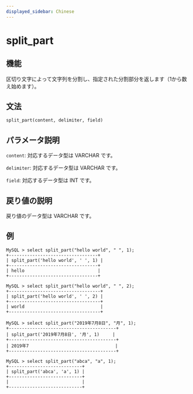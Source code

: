 ```yaml
---
displayed_sidebar: Chinese
---
```


# split_part

## 機能

区切り文字によって文字列を分割し、指定された分割部分を返します（1から数え始めます）。

## 文法

```Haskell
split_part(content, delimiter, field)
```

## パラメータ説明

`content`: 対応するデータ型は VARCHAR です。

`delimiter`: 対応するデータ型は VARCHAR です。

`field`: 対応するデータ型は INT です。

## 戻り値の説明

戻り値のデータ型は VARCHAR です。

## 例

```Plain Text
MySQL > select split_part("hello world", " ", 1);
+----------------------------------+
| split_part('hello world', ' ', 1) |
+----------------------------------+
| hello                            |
+----------------------------------+

MySQL > select split_part("hello world", " ", 2);
+-----------------------------------+
| split_part('hello world', ' ', 2) |
+-----------------------------------+
| world                             |
+-----------------------------------+

MySQL > select split_part("2019年7月8日", "月", 1);
+-----------------------------------------+
| split_part('2019年7月8日', '月', 1)     |
+-----------------------------------------+
| 2019年7                                 |
+-----------------------------------------+

MySQL > select split_part("abca", "a", 1);
+----------------------------+
| split_part('abca', 'a', 1) |
+----------------------------+
|                            |
+----------------------------+
```
